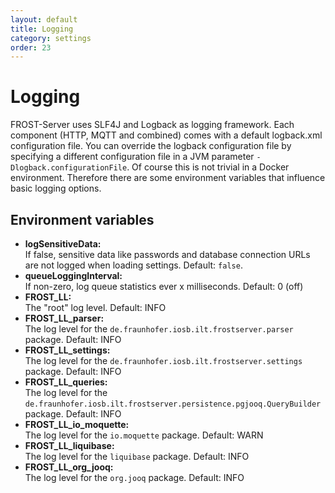 ```yaml
---
layout: default
title: Logging
category: settings
order: 23
---
```


# Logging

FROST-Server uses SLF4J and Logback as logging framework. Each component (HTTP,
MQTT and combined) comes with a default logback.xml configuration file.
You can override the logback configuration file by specifying a different configuration
file in a JVM parameter `-Dlogback.configurationFile`.
Of course this is not trivial in a Docker environment. Therefore there are some
environment variables that influence basic logging options.

## Environment variables

* **logSensitiveData:**  
  If false, sensitive data like passwords and database connection URLs are not logged when loading settings. Default: `false`.
* **queueLoggingInterval:**  
  If non-zero, log queue statistics ever x milliseconds. Default: 0 (off)
* **FROST_LL:**  
  The "root" log level. Default: INFO
* **FROST_LL_parser:**  
  The log level for the `de.fraunhofer.iosb.ilt.frostserver.parser` package. Default: INFO
* **FROST_LL_settings:**  
  The log level for the `de.fraunhofer.iosb.ilt.frostserver.settings` package. Default: INFO
* **FROST_LL_queries:**  
  The log level for the `de.fraunhofer.iosb.ilt.frostserver.persistence.pgjooq.QueryBuilder` package. Default: INFO
* **FROST_LL_io_moquette:**  
  The log level for the `io.moquette` package. Default: WARN
* **FROST_LL_liquibase:**  
  The log level for the `liquibase` package. Default: INFO
* **FROST_LL_org_jooq:**  
  The log level for the `org.jooq` package. Default: INFO

